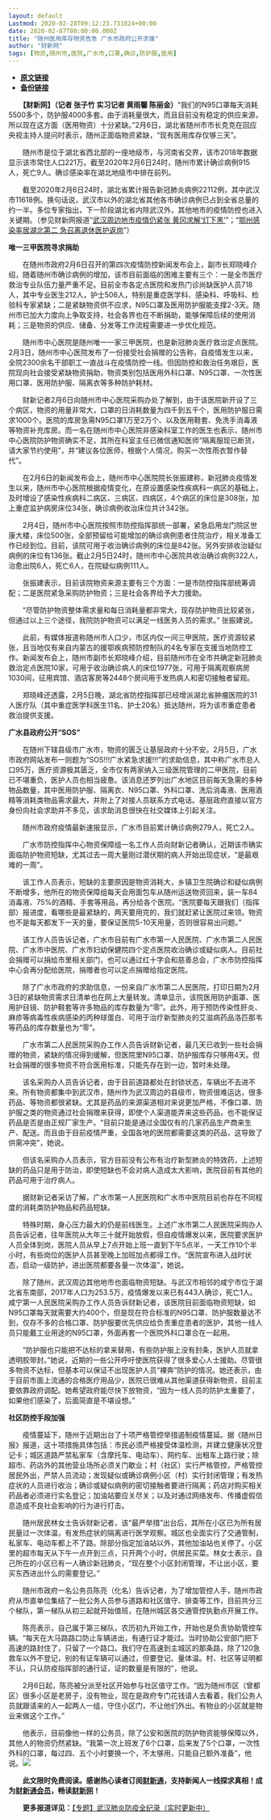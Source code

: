 ```yaml
---
layout: default
Lastmod: 2020-02-28T09:12:23.731824+00:00
date: 2020-02-07T00:00:00.000Z
title: "随州医用库存物资告急 广水市政府公开求援"
author: "财新网"
tags: [物资,随州市,医院,广水市,口罩,确诊,防护服,医用]
---
```


* [**原文链接**](http://www.caixin.com/2020-02-07/101512773.html)
* [**备份链接**](http://archive.is/14j4N)


　　**【财新网】（记者 张子竹 实习记者 黄雨馨 陈丽金）**“我们的N95口罩每天消耗5500多个，防护服4000多套。由于消耗量很大，而且目前没有稳定的供应来源，所以现在这方面（医用物资）十分紧缺。”2月6日，湖北省随州市市长克克在回应央视主持人提问时表示，随州正面临物资紧缺，“现有医用库存仅够三天”。

　　随州市是位于湖北省西北部的一座地级市，与河南省交界，该市2018年数据显示该市常住人口221万。截至2020年2月6日24时，随州市累计确诊病例915人，死亡9人。确诊感染率在湖北地级市中排在前列。

　　截至2020年2月6日24时，湖北省累计报告新冠肺炎病例22112例，其中武汉市11618例。换句话说，武汉市以外的湖北省其他各市确诊病例已占到全省总量的约一半。多位专家指出，下一阶段湖北省内除武汉外，其他地市的疫情防控也进入关键期。（参见财新网报道“[武汉周边地市疫情仍紧张 黄冈求解‘灯下黑’](http://www.caixin.com/2020-01-31/101509815.html)”；“[鄂州感染率居湖北第二 急召离退休医护返岗](http://www.caixin.com/2020-02-06/101512154.html)”）

**唯一三甲医院寻求捐助**

　　在随州市政府2月6日召开的第四次疫情防控新闻发布会上，副市长郑晓峰介绍，随着随州市确诊病例的增加，该市目前面临的困难主要有三个：一是全市医疗救治专业队伍力量严重不足。目前全市各定点医院和发热门诊尚缺医护人员718人，其中专业医生212人，护士506人，特别是重症医学科、感染科、呼吸科、检验科专家紧缺；二是紧缺物资供不应求，N95口罩及医用防护服能支撑2-3天。随州市已加大力度向上争取支持，社会各界也在不断捐助，能够保障后续的使用消耗；三是物资的供应、储备、分发等工作流程需要进一步优化规范。

　　随州市中心医院是随州唯一一家三甲医院，也是新冠肺炎医疗救治定点医院。2月3日，随州市中心医院发布了一份接受社会捐赠的公告称，自疫情发生以来，全院2300余名干部职工一直战斗在疫情防控一线。但因防控和救治任务艰巨，医院现向社会接受紧缺物资捐助，物资类别包括医用外科口罩、N95口罩、一次性医用口罩、医用防护服、隔离衣等多种防护耗材。

　　财新记者2月6日向随州市中心医院采购办处了解到，由于该医院新开设了三个病区，物资的用量非常大，口罩的日消耗数量为四千到五千个，医用防护服日需求1000个。医院的库房急需N95口罩1万至2万个、以及医用鞋套、免洗手消毒液等物资补充库房。而一名在随州市中心医院非感染科室工作的医生也表示，随州市中心医院防护物资确实不足，其所在科室主任已微信通知医师“隔离服现已断货，请大家节约使用”，并“建议各位医师，根据个人情况，购买一次性雨衣暂作替代”。

　　在2月6日的新闻发布会上，随州市中心医院院长张振建称，新冠肺炎疫情发生以来，随州市中心医院根据疫情变化，在原设置感染性疾病科一病区的基础上，及时增设了感染性疾病科二病区、三病区、四病区，4个病区的床位是308张，加上重症监护病房床位34张，确诊病例收治床位共计342张。

　　2月4日，随州市中心医院按照市防控指挥部统一部署，紧急启用龙门院区世康大楼，床位500张，全部预留给可能增加的确诊病例患者住院治疗，相关准备工作已经到位。目前，该院可用于收治确诊病例的床位是842张。另外安排收治疑似病例的床位有136张。截止2月5日24时，随州市中心医院共收治确诊病例322人，治愈出院6人，死亡6人，在院疑似病例111人。

　　张振建表示，目前该院物资来源主要有三个方面：一是市防控指挥部统筹调配；二是医院紧急采购防护物资；三是社会各界给予大力援助。

　　“尽管防护物资整体需求量和每日消耗量都非常大，现存防护物资比较紧张，但通过以上三个途径，我院防护物资可以满足一线医务人员的需求。” 张振建说。

　　此前，有媒体报道称随州市人口少，市区内仅一间三甲医院，医疗资源较紧张，且当地仅有来自内蒙古的援鄂疾病预防控制队的4名专家在支援当地防控工作。新闻发布会上，随州市副市长郑晓峰介绍，目前随州市在全市共确定新冠肺炎救治定点医院10家，可用于收治确诊病人的床位1977张，可用于隔离观察病房1030间，征用宾馆、酒店客房等2448个房间用于发热病人和密切接触者留观。

　　郑晓峰还透露，2月5日晚，湖北省防控指挥部已经增派湖北省肿瘤医院的31人医疗队（其中重症医学科医生11名、护士20名）抵达随州，将为该市重症患者救治提供支援。

**广水县政府公开“SOS”**

　　在随州下辖县级市广水市，物资的匮乏让基层政府十分不安。2月5日，广水市政府网站发布一则题为“SOS!!!广水紧急求援!!!”的求助信息，其中称广水市总人口95万，医疗资源极其匮乏，全市仅有两家纳入三级医院管理的二甲医院，目前已不堪重负，医护人员也相当疲惫。该消息还罗列出广水地区目前每天急需的多种物品数量，其中医用防护服、隔离衣、N95口罩、外科口罩、洗后消毒液、医用酒精等消耗类物品需求最大，并附上了对接人员联系方式电话。基层政府直接以官方身份向社会求助并不多见，该求助消息很快在社交媒体上引起关注。

　　随州市政府疫情最新速报显示，广水市目前累计确诊病例279人，死亡2人。

　　广水市防控指挥中心物资保障组一名工作人员向财新记者确认，近期该市确实面临防护物资短缺，尤其过去一周大量刚过潜伏期的病人开始出现症状，“是最艰难的一周”。

　　该工作人员表示，短缺的主要原因是物资消耗大，乡镇卫生院确诊和疑似病例不断增多，他所在的物资保障组每天会用面包车从随州运送物资回来，装一车84消毒液、75%的酒精、手套等用品，再分给各个医院。“医院要每天跟我们（指挥部）报进度，看哪些是最紧缺的，两天要用完的，我们就赶紧让医院过来领。物资也不是每天都发下一天的量，要保证医院5-10天用量，否则很容易出问题。”

　　该工作人员告诉记者，广水市目前有广水市第一人民医院、广水市第二人民医院、广水市中医院、广水市妇幼保健院四个定点医院收治确诊或疑似病人。目前社会捐赠可以捐给市里相关部门，也可以通过红十字会和慈善总会，广水市防控指挥中心会再分配给医院，捐赠者也可以定点捐赠给指定医院。

　　除了广水市政府的求助信息，一份来自广水市第二人民医院，打印日期为2月3日的紧缺物资需求日清单也在网上大量转发。清单显示，该院医用防护面罩、医用护目镜、防护鞋套等许多物品的库存数量为“零”。此外，用于预防传染性肝炎、麻疹等病毒性疾病感染的丙种球蛋白、可用于治疗新型肺炎的艾滋病药品洛匹那韦等药品的库存数量也为“零”。

　　广水市第二人民医院采购办工作人员告诉财新记者，最几天已收到一些社会捐赠的物资，紧缺的情况得到缓解，但医院里N95口罩、防护服库存只够用4天。但社会捐赠的很多物资不符合医用标准，只能先存在到一边，暂时未处理。

　　该名采购办人员告诉记者，由于目前道路都处在封锁状态，车辆出不去进不来。所有物资都集中到武汉市，随州作为武汉周边的县级市，物资很难运达，很多药品、等物资都很紧缺。尤其是药品的来源渠道相对来说更加严格，不像口罩、防护服之类的物资通过社会捐赠来获得，即使个人渠道能弄来这些药品，也不能保证药品是否是由正规厂家生产。“目前只能是通过全国仅有的几家药品生产商来生产、配送。而且由于目前疫情严重，全国各地的医院都需要这类的药品，这导致了供需冲突”，她说。

　　但该名采购办人员表示，官方目前没有公布有治疗新型肺炎的特效药，上述短缺的药品只是用于防治，即使短缺也不会对病人造成太大影响，医院目前有其他的药品可用于治疗病人。

　　据财新记者采访了解，广水市第一人民医院和广水市中医院目前也存在不同程度的消耗类防护物品和药品短缺。

　　特殊时期，身心压力最大的仍是前线医生。上述广水市第二人民医院采购办人员告诉记者，往年医院从大年三十就开始放假，但自疫情爆发以来，医院要求医护人员全体到岗，医院人员从早上7点开始上班一直到下午5点半，一天工作10个半小时，有些岗位的医护人员甚至晚上加班加点都得工作。“医院宣布进入战时状态，启动一级防护，进出医院都要各量一次体温”，她说。

　　除了随州，武汉周边其他地市也面临物资短缺。与武汉市相邻的咸宁市位于湖北省东南部，2017年人口为253.5万，疫情爆发以来已有443人确诊，死亡1人。咸宁第一人民医院采购办工作人员告诉财新记者，该医院目前面临物资短缺，如N95口罩每天就需要大约400个，但是现在符合标准的N95口罩、防护服数量达不到，仅存不多的合格口罩、防护服要优先供应给负责重症患者的医护，其他一线人员只能戴工业用途的N95口罩，外面再套一个医院外科口罩合在一起用。

　　“防护服也只能把不达标的拿来替用，有些防护服上没有封条，医护人员就拿透明胶带封。”她说，近期的一些公开呼吁使医院获得了很多爱心人士援助。尽管很多物资不达标，但基本可以保证不出现医护人员“裸奔”防护的情况。她还表示，由于目前市面上流通的合格医疗用品少，医院已很难从其他渠道获得新物资，目前主要依靠政府调配。她希望政府能尽快下放物资，“因为一线人员的防护太重要了，如果他们感染了，后面简直是不堪设想。”

**社区防控手段加强**

　　疫情蔓延下，随州于近期出台了十项严格管控举措遏制疫情蔓延。据《随州日报》报道，这十项措施具体包括：市民必须严格接受体温检测，并建立健康状况登记卡；城区道路严禁私家车（含摩托车、电动车）、网约车、出租车上路行驶；除超市、药店外的其他营业场所必须关门歇业；村（社区）实行严格管控，严格管控居民外出，严禁人员流动；发现疑似或确诊病例小区（村）实行封闭管理；有发热症状的人员进行收治；确诊或疑似病例的密切接触者要进行隔离；药店对购买相关药品者必须进行实名登记；加油站要应关尽关；以及对通过网络发布、传播虚假信息造成不良社会影响的行为进行打击。

　　随州居民林女士告诉财新记者，该“最严举措”出台后，其所在小区已为所有居民量过一次体温，有发热症状的隔离进行医学观察。城区也全面实行了交通管制，私家车、电动车都上不了路。除部分指定加油站以外，其他加油站也关停了。小区里的超市每天从下午一点开到三点，只开两个小时，供居民买菜。林女士表示，自己所在的小区已有一人确诊新冠肺炎，“现在整个小区封闭管理，不让出小区，要买东西进出什么的需要登记。”

　　随州市政府一名公务员陈亮（化名）告诉记者，为了增加管控人手，随州市政府从市直单位集结了一批公务人员参与道路和社区值守、排查等工作，目前共分三个梯队，第一梯队从初三起就开始值班，在随州城区各交通管控执勤点开展工作。

　　陈亮表示，自己属于第三梯队，农历初九开始工作，开始也是负责协助管控车辆。“每天在大马路路口防止车辆进出，有通行证才能过。当时协助公安部门把下高速的路封住了，只留了一个路口。我们守在高速到主城区的那条路，除了120急救车以外不登记，别的有证车辆可以通过，但要登记、量体温。村、社区等证明都不认，只认防疫指挥部的通行证，证的数量是有限的”，他说。

　　2月6日起，陈亮被分派至社区开始参与社区值守工作。“因为随州市区（曾都区）很多小区是老房子，没有物业，现在是政府专门花钱请人去看着，我们公务人员就跟请来的人一起两人一组，守住小区门，不让他们外出。有物业的小区就是物业来做这个工作。”

　　他表示，目前像他一样的公务员，除了公安和医院的防护物资能够保障以外，其他人的物资仍然紧缺。“我第一次上班发了6个口罩，后来发了5个口罩，一次性外科的口罩，每过四、五个小时要换一个，不太够用，只能自己额外准备”，他说。[![](/images/post/d02a42d9cb3dec9320e5f550278911c7.ico)](http://www.caixin.com/2020-02-07/101512773.html)

　　**此文限时免费阅读。感谢热心读者订阅[财新通](http://mall.caixin.com/mall/web/product/product.html?id=733&originReferrer=appfree&channelSource=appfree)，支持新闻人一线探求真相！成为[财新通会员](http://mall.caixin.com/mall/web/list/list.html?type=127&originReferrer=appfree&channelSource=appfree)，畅读[财新网](https://datayi.cn/1lnZaaidYRRn)！**

　　**更多报道详见：**[【专题】武汉肺炎防疫全纪录（实时更新中）](http://m.app.caixin.com/m_topic_detail/1473.html)

